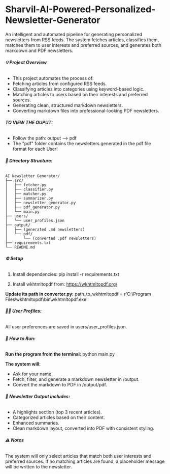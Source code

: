 # Sharvil-AI-Powered-Personalized-Newsletter-Generator

An intelligent and automated pipeline for generating personalized newsletters from RSS feeds. The system fetches articles, classifies them, matches them to user interests and preferred sources, and generates both markdown and PDF newsletters.

###### **💡 Project Overview**
- This project automates the process of:
- Fetching articles from configured RSS feeds.
- Classifying articles into categories using keyword-based logic.
- Matching articles to users based on their interests and preferred sources.
- Generating clean, structured markdown newsletters.
- Converting markdown files into professional-looking PDF newsletters.

###### **TO VIEW THE OUPUT:**
- Follow the path: output -->  pdf
- The "pdf" folder contains the newsletters generated in the pdf file format for each User!

###### **📁 Directory Structure:**
```
AI Newsletter Generator/
├── src/
│   ├── fetcher.py
│   ├── classifier.py
│   ├── matcher.py
│   ├── summarizer.py
│   ├── newsletter_generator.py
│   ├── pdf_generator.py
│   └── main.py
├── users/
│   └── user_profiles.json
├── output/
│   ├── (generated .md newsletters)
│   └── pdf/
│       └── (converted .pdf newsletters)
├── requirements.txt
└── README.md
```
###### **⚙️ Setup**
1) Install dependencies:
   pip install -r requirements.txt

2) Install wkhtmltopdf from:
   https://wkhtmltopdf.org/

**Update its path in converter.py:**
path_to_wkhtmltopdf = r'C:\Program Files\wkhtmltopdf\bin\wkhtmltopdf.exe'

###### **🧑‍💼 User Profiles:**
All user preferences are saved in users/user_profiles.json.

###### **🚀 How to Run:**
**Run the program from the terminal:**
python main.py

**The system will:**
- Ask for your name.
- Fetch, filter, and generate a markdown newsletter in /output.
- Convert the markdown to PDF in /output/pdf.

###### **📰 Newsletter Output includes:**
- A highlights section (top 3 recent articles).
- Categorized articles based on their content.
- Enhanced summaries.
- Clean markdown layout, converted into PDF with consistent styling.

###### **⚠️ Notes**
The system will only select articles that match both user interests and preferred sources.
If no matching articles are found, a placeholder message will be written to the newsletter.
